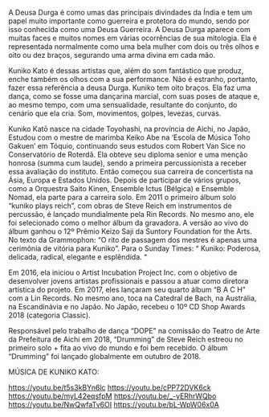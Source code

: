 A Deusa Durga é como umas das principais divindades da Índia e tem um papel muito importante como guerreira e protetora do mundo, sendo por isso conhecida como uma Deusa Guerreira. A Deusa Durga aparece com muitas faces e muitos nomes em várias ocorrências de sua mitologia. Ela é representada normalmente como uma bela mulher com dois ou três olhos e oito ou dez braços, segurando uma arma divina em cada mão.

Kuniko Kato é dessas artistas que, além do som fantástico que produz, enche também os olhos com a sua performance. Não é estranho, portanto, fazer essa referência a deusa Durga. Kuniko tem oito braços. Ela faz uma dança, como se fosse uma dançarina marcial, com suas poses de ataque e, ao mesmo tempo, com uma sensualidade, resultante do conjunto, do cenário que ela cria. Som, movimentos, golpes, levezas, curvas.

Kuniko Katō nasce na cidade Toyohashi, na província de Aichi, no Japão, Estudou com o mestre de marimba Keiko Abe na ‘Escola de Música Toho Gakuen’ em Tóquio, continuando seus estudos com Robert Van Sice no Conservatório de Roterdã. Ela obteve seu diploma senior e uma menção honrosa (summa cum laude), sendo a primeira percussionista a receber essa avaliação do instituto. Então começou sua carreira de concertista na Ásia, Europa e Estados Unidos. Depois de participar de vários grupos, como a Orquestra Saito Kinen, Ensemble Ictus (Bélgica) e Ensemble Nomad, ela parte para a carreira solo. Em 2011 o primeiro álbum solo “kuniko plays reich”, com obras de Steve Reich em instrumentos de percussão, é lançado mundialmente pela Rin Records. No mesmo ano, ele foi selecionado como o melhor álbum da gravadora. A versão ao vivo do álbum ganhou o 12º Prêmio Keizo Saji da Suntory Foundation for the Arts. No texto da Grammophon: “O rito de passagem dos mestres é apenas uma cerimônia de vitória para Kuniko”. Para o Sunday Times: “ Kuniko: Poderosa, delicada, radical, elegante e esplêndida. “

Em 2016, ela iniciou o Artist Incubation Project Inc. com o objetivo de desenvolver jovens artistas profissionais e passou a atuar como diretora artística do projeto. Em 2017, eles lançaram seu quarto álbum “B A C H” com a Lin Records. No mesmo ano, toca na Catedral de Bach, na Austrália, na Escandinávia e no Japão. No Japão, recebeu o 10º CD Shop Awards 2018 (categoria Classic).

Responsável pelo trabalho de dança “DOPE” na comissão do Teatro de Arte da Prefeitura de Aichi em 2018, “Drumming” de Steve Reich estreou no primeiro solo + fita ao vivo do mundo e foi bem recebido. O álbum “Drumming” foi  lançado globalmente em outubro de 2018.

MÚSICA DE KUNIKO KATO:

https://youtu.be/t5s3kBYn6lc
https://youtu.be/cPP72DVK6ck
https://youtu.be/myL42eqsfpM
https://youtu.be/_-yERhrWQbo
https://youtu.be/NwQwfaTv6OI
https://youtu.be/bL-WpW06x0A
